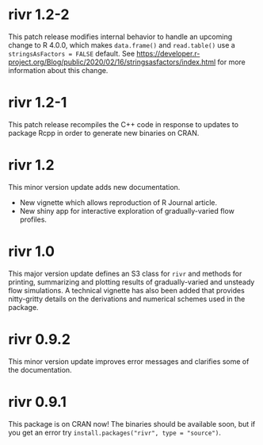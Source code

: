 # rivr 1.2-2

This patch release modifies internal behavior to handle an upcoming change
to R 4.0.0, which makes `data.frame()` and `read.table()` use
a `stringsAsFactors = FALSE` default. See
https://developer.r-project.org/Blog/public/2020/02/16/stringsasfactors/index.html
for more information about this change.


# rivr 1.2-1

This patch release recompiles the C++ code in response to 
updates to package Rcpp in order to generate new binaries on CRAN.


# rivr 1.2

This minor version update adds new documentation.

* New vignette which allows reproduction of R Journal article. 
* New shiny app for interactive exploration of gradually-varied flow 
  profiles.


# rivr 1.0

This major version update defines an S3 class for `rivr` and methods 
for printing, summarizing and plotting results of gradually-varied and 
unsteady flow simulations. A technical vignette has also been added 
that provides nitty-gritty details on the derivations and numerical
schemes used in the package.


# rivr 0.9.2

This minor version update improves error messages and clarifies
some of the documentation.


# rivr 0.9.1

This package is on CRAN now! The binaries should be available 
soon, but if you get an error try 
`install.packages("rivr", type = "source")`.
